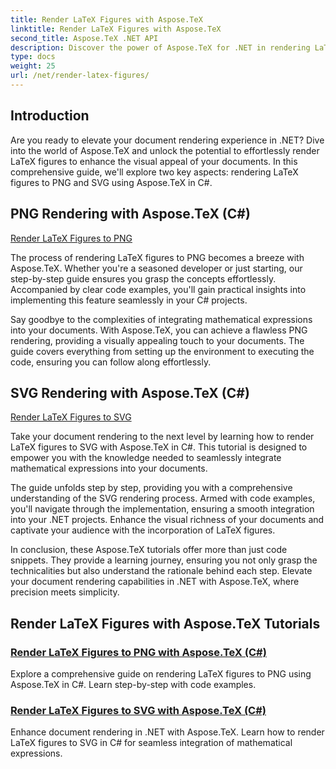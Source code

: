 ```yaml
---
title: Render LaTeX Figures with Aspose.TeX
linktitle: Render LaTeX Figures with Aspose.TeX
second_title: Aspose.TeX .NET API
description: Discover the power of Aspose.TeX for .NET in rendering LaTeX figures seamlessly. Step-by-step guides, code examples, and more for PNG and SVG rendering in C#.
type: docs
weight: 25
url: /net/render-latex-figures/
---
```

## Introduction

Are you ready to elevate your document rendering experience in .NET? Dive into the world of Aspose.TeX and unlock the potential to effortlessly render LaTeX figures to enhance the visual appeal of your documents. In this comprehensive guide, we'll explore two key aspects: rendering LaTeX figures to PNG and SVG using Aspose.TeX in C#.

## PNG Rendering with Aspose.TeX (C#)

[Render LaTeX Figures to PNG](./png-latex-figure-renderer-csharp/)

The process of rendering LaTeX figures to PNG becomes a breeze with Aspose.TeX. Whether you're a seasoned developer or just starting, our step-by-step guide ensures you grasp the concepts effortlessly. Accompanied by clear code examples, you'll gain practical insights into implementing this feature seamlessly in your C# projects.

Say goodbye to the complexities of integrating mathematical expressions into your documents. With Aspose.TeX, you can achieve a flawless PNG rendering, providing a visually appealing touch to your documents. The guide covers everything from setting up the environment to executing the code, ensuring you can follow along effortlessly.

## SVG Rendering with Aspose.TeX (C#)

[Render LaTeX Figures to SVG](./svg-latex-figure-renderer-csharp/)

Take your document rendering to the next level by learning how to render LaTeX figures to SVG with Aspose.TeX in C#. This tutorial is designed to empower you with the knowledge needed to seamlessly integrate mathematical expressions into your documents.

The guide unfolds step by step, providing you with a comprehensive understanding of the SVG rendering process. Armed with code examples, you'll navigate through the implementation, ensuring a smooth integration into your .NET projects. Enhance the visual richness of your documents and captivate your audience with the incorporation of LaTeX figures.

In conclusion, these Aspose.TeX tutorials offer more than just code snippets. They provide a learning journey, ensuring you not only grasp the technicalities but also understand the rationale behind each step. Elevate your document rendering capabilities in .NET with Aspose.TeX, where precision meets simplicity.
## Render LaTeX Figures with Aspose.TeX Tutorials
### [Render LaTeX Figures to PNG with Aspose.TeX (C#)](./png-latex-figure-renderer-csharp/)
Explore a comprehensive guide on rendering LaTeX figures to PNG using Aspose.TeX in C#. Learn step-by-step with code examples.
### [Render LaTeX Figures to SVG with Aspose.TeX (C#)](./svg-latex-figure-renderer-csharp/)
Enhance document rendering in .NET with Aspose.TeX. Learn how to render LaTeX figures to SVG in C# for seamless integration of mathematical expressions.